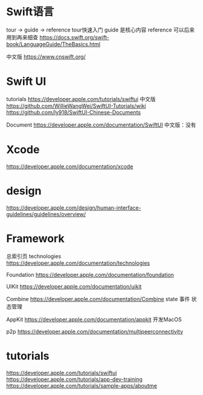 
# Swift语言
tour -> guide -> reference 
tour快速入门
guide 是核心内容
reference 可以后来用到再来细查
https://docs.swift.org/swift-book/LanguageGuide/TheBasics.html

中文版 https://www.cnswift.org/


# Swift UI

tutorials 
https://developer.apple.com/tutorials/swiftui
中文版 https://github.com/WillieWangWei/SwiftUI-Tutorials/wiki
https://github.com/ly918/SwiftUI-Chinese-Documents


Document
https://developer.apple.com/documentation/SwiftUI
中文版：没有


# Xcode

https://developer.apple.com/documentation/xcode

# design
https://developer.apple.com/design/human-interface-guidelines/guidelines/overview/



# Framework

总索引页 technologies
https://developer.apple.com/documentation/technologies

Foundation 
https://developer.apple.com/documentation/foundation

UIKit
https://developer.apple.com/documentation/uikit

Combine
https://developer.apple.com/documentation/Combine
 state 事件 状态管理

AppKit
https://developer.apple.com/documentation/appkit
开发MacOS

p2p
https://developer.apple.com/documentation/multipeerconnectivity


# tutorials
https://developer.apple.com/tutorials/swiftui
https://developer.apple.com/tutorials/app-dev-training
https://developer.apple.com/tutorials/sample-apps/aboutme